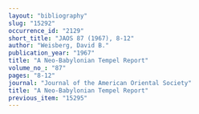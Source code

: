 ```yaml
---
layout: "bibliography"
slug: "15292"
occurrence_id: "2129"
short_title: "JAOS 87 (1967), 8-12"
author: "Weisberg, David B."
publication_year: "1967"
title: "A Neo-Babylonian Tempel Report"
volume_no_: "87"
pages: "8-12"
journal: "Journal of the American Oriental Society"
title: "A Neo-Babylonian Tempel Report"
previous_item: "15295"
---
```

